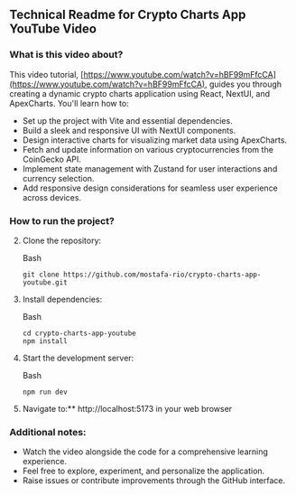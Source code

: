 ## Technical Readme for Crypto Charts App YouTube Video

### What is this video about?

This video tutorial, [https://www.youtube.com/watch?v=hBF99mFfcCA](https://www.youtube.com/watch?v=hBF99mFfcCA), guides you through creating a dynamic crypto charts application using React, NextUI, and ApexCharts. You'll learn how to:

- Set up the project with Vite and essential dependencies.
- Build a sleek and responsive UI with NextUI components.
- Design interactive charts for visualizing market data using ApexCharts.
- Fetch and update information on various cryptocurrencies from the CoinGecko API.
- Implement state management with Zustand for user interactions and currency selection.
- Add responsive design considerations for seamless user experience across devices.

### How to run the project?

2.  Clone the repository:

    Bash

    ```
    git clone https://github.com/mostafa-rio/crypto-charts-app-youtube.git

    ```

3.  Install dependencies:

    Bash

    ```
    cd crypto-charts-app-youtube
    npm install

    ```

4.  Start the development server:

    Bash

    ```
    npm run dev

    ```

5.  Navigate to:\*\* http://localhost:5173 in your web browser

### Additional notes:

- Watch the video alongside the code for a comprehensive learning experience.
- Feel free to explore, experiment, and personalize the application.
- Raise issues or contribute improvements through the GitHub interface.
